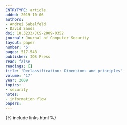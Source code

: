 ```yaml
---
ENTRYTYPE: article
added: 2019-10-06
authors:
- Andrei Sabelfeld
- David Sands
doi: 10.3233/JCS-2009-0352
journal: Journal of Computer Security
layout: paper
number: '5'
pages: 517-548
publisher: IOS Press
read: false
readings: []
title: 'Declassification: Dimensions and principles'
volume: '17'
year: 2009
topics:
- security
notes:
- information flow
papers:
---
```


{% include links.html %}
